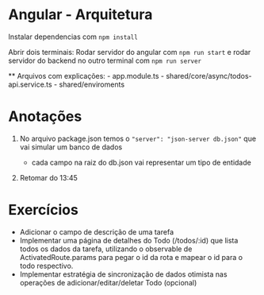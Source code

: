 # Angular - Arquitetura

Instalar dependencias com `npm install`

Abrir dois terminais:
Rodar servidor do angular com `npm run start`
e rodar servidor do backend no outro terminal com `npm run server`

** Arquivos com explicações:
    - app.module.ts
    - shared/core/async/todos-api.service.ts
    - shared/enviroments

# Anotações

1) No arquivo package.json temos o `"server": "json-server db.json"` que vai simular um banco de dados
    - cada campo na raiz do db.json vai representar um tipo de entidade

2) Retomar do 13:45

# Exercícios

- Adicionar o campo de descrição de uma tarefa
- Implementar uma página de detalhes do Todo (/todos/:id) que lista todos os dados da tarefa, utilizando o observable de ActivatedRoute.params para pegar o id da rota e mapear o id para o todo respectivo.
- Implementar estratégia de sincronização de dados otimista nas operações de adicionar/editar/deletar Todo (opcional)
